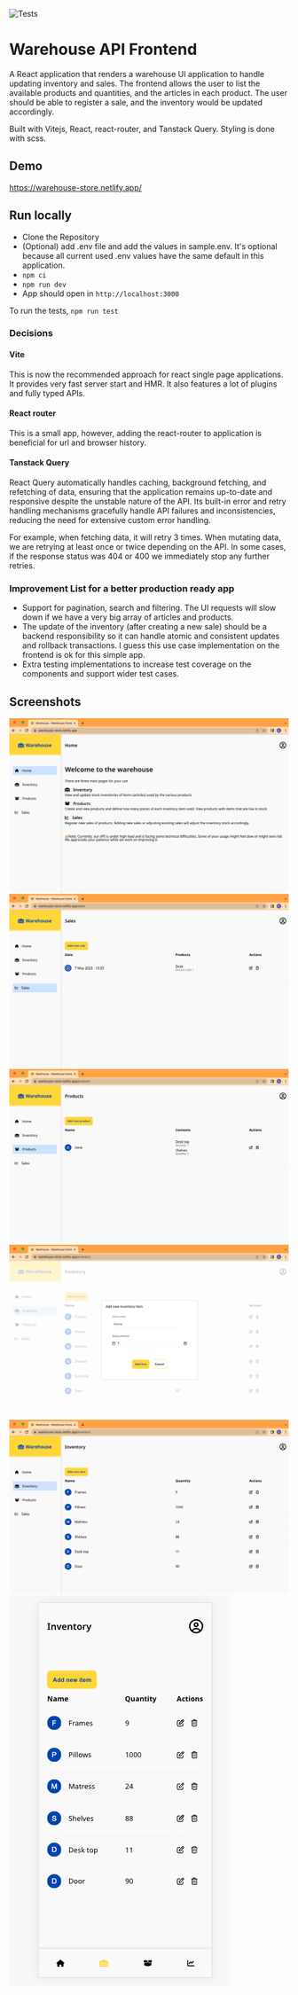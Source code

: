 ![Tests](https://github.com/abbathaw/warehouse-app/actions/workflows/test.yml/badge.svg)

# Warehouse API Frontend

A React application that renders a warehouse UI application to handle updating inventory and sales. The frontend allows the user to list the available products and quantities, and the articles in each product. The user should be able to register a sale, and the inventory would be updated accordingly.

Built with Vitejs, React, react-router, and Tanstack Query. Styling is done with scss.

## Demo

https://warehouse-store.netlify.app/

## Run locally

- Clone the Repository
- (Optional) add .env file and add the values in sample.env. It's optional because all current used .env values have the same default in this application.
- `npm ci`
- `npm run dev`
- App should open in `http://localhost:3000`

To run the tests, `npm run test`

### Decisions

#### Vite

This is now the recommended approach for react single page applications. It provides very fast server start and HMR. It also features a lot of plugins and fully typed APIs.

#### React router

This is a small app, however, adding the react-router to application is beneficial for url and browser history.

#### Tanstack Query

React Query automatically handles caching, background fetching, and refetching of data, ensuring that the application remains up-to-date and responsive despite the unstable nature of the API. Its built-in error and retry handling mechanisms gracefully handle API failures and inconsistencies, reducing the need for extensive custom error handling.

For example, when fetching data, it will retry 3 times. When mutating data, we are retrying at least once or twice depending on the API. In some cases, if the response status was 404 or 400 we immediately stop any further retries.

### Improvement List for a better production ready app

- Support for pagination, search and filtering. The UI requests will slow down if we have a very big array of articles and products.
- The update of the inventory (after creating a new sale) should be a backend responsibility so it can handle atomic and consistent updates and rollback transactions. I guess this use case implementation on the frontend is ok for this simple app.
- Extra testing implementations to increase test coverage on the components and support wider test cases.

## Screenshots

![screenshot1](./screenshots/image_1.png)
![screenshot2](./screenshots/image_2.png)
![screenshot3](./screenshots/image_3.png)
![screenshot4](./screenshots/image_4.png)
![screenshot5](./screenshots/image_5.png)
![screenshot6](./screenshots/image_6.png)
